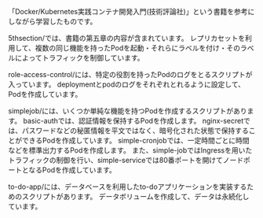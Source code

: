 「Docker/Kubernetes実践コンテナ開発入門(技術評論社)」という書籍を参考にしながら学習したものです。

5thsection/では、書籍の第五章の内容が含まれています。
レプリカセットを利用して、複数の同じ機能を持ったPodを起動・それらにラベルを付け・そのラベルによってトラフィックを制御しています。

role-access-control/には、特定の役割を持ったPodのログをとるスクリプトが入っています。
deploymentとpodのログをそれぞれとれるように設定して、Podを作成しています。

simplejob/には、いくつか単純な機能を持つPodを作成するスクリプトがあります。
basic-authでは、認証情報を保持するPodを作成します。
nginx-secretでは、パスワードなどの秘匿情報を平文ではなく、暗号化された状態で保持することができるPodを作成しています。
simple-cronjobでは、一定時間ごとに時間などを標準出力するPodを作成します。
また、simple-jobではIngressを用いたトラフィックの制御を行い、simple-serviceでは80番ポートを開けてノードポートとなるPodを作成しています。

to-do-app/には、データベースを利用したto-doアプリケーションを実装するためのスクリプトがあります。
データボリュームを作成して、データは永続化しています。
